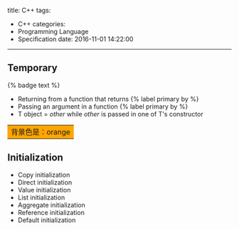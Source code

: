 title: C++
tags:
  - C++
categories:
  - Programming Language
  - Specification
date: 2016-11-01 14:22:00
---
## Temporary
{% badge text %}

* Returning from a function that returns {% label primary by %}
* Passing an argument in a function {% label primary by %}
* T object = *other* while *other* is passed in one of T's constructor

<table><tr><td bgcolor=orange>背景色是：orange</td></tr></table>

## Initialization
* Copy initialization
* Direct initialization
* Value initialization
* List initialization
* Aggregate initialization
* Reference initialization
* Default initialization